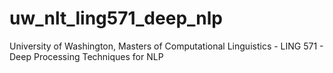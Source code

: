# uw_nlt_ling571_deep_nlp
University of Washington, Masters of Computational Linguistics - LING 571 - Deep Processing Techniques for NLP
